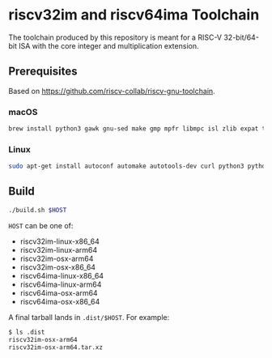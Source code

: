 # riscv32im and riscv64ima Toolchain

The toolchain produced by this repository is meant for a RISC-V 32-bit/64-bit ISA with the core integer and multiplication extension.

## Prerequisites

Based on https://github.com/riscv-collab/riscv-gnu-toolchain.

### macOS

```bash
brew install python3 gawk gnu-sed make gmp mpfr libmpc isl zlib expat texinfo flock libslirp
```

### Linux

```bash
sudo apt-get install autoconf automake autotools-dev curl python3 python3-pip python3-tomli libmpc-dev libmpfr-dev libgmp-dev gawk build-essential bison flex texinfo gperf libtool patchutils bc zlib1g-dev libexpat-dev ninja-build git cmake libglib2.0-dev libslirp-dev
```

## Build

```bash
./build.sh $HOST
```

`HOST` can be one of:
* riscv32im-linux-x86_64
* riscv32im-linux-arm64
* riscv32im-osx-arm64
* riscv32im-osx-x86_64
* riscv64ima-linux-x86_64
* riscv64ima-linux-arm64
* riscv64ima-osx-arm64
* riscv64ima-osx-x86_64

A final tarball lands in `.dist/$HOST`. For example:

```bash
$ ls .dist
riscv32im-osx-arm64
riscv32im-osx-arm64.tar.xz
```
